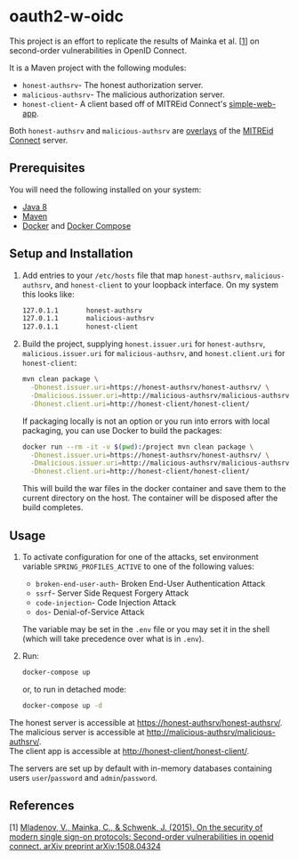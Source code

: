 # oauth2-w-oidc

This project is an effort to replicate the results of Mainka et al. [[1](#1)] on second-order vulnerabilities in OpenID Connect.

It is a Maven project with the following modules:

- ```honest-authsrv```- The honest authorization server.
- ```malicious-authsrv```- The malicious authorization server. 
- ```honest-client```- A client based off of MITREid Connect's [simple-web-app](https://github.com/mitreid-connect/simple-web-app).

Both ```honest-authsrv``` and ```malicious-authsrv``` are [overlays](https://github.com/mitreid-connect/OpenID-Connect-Java-Spring-Server/wiki/Maven-Overlay-Project-How-To) of the [MITREid Connect](https://github.com/mitreid-connect/OpenID-Connect-Java-Spring-Server) server.

## Prerequisites

You will need the following installed on your system:

- [Java 8](http://www.oracle.com/technetwork/java/javase/downloads/jdk8-downloads-2133151.html)
- [Maven](https://maven.apache.org/)
- [Docker](https://www.docker.com/) and [Docker Compose](https://docs.docker.com/compose/)

## Setup and Installation

1. Add entries to your ```/etc/hosts``` file that map ```honest-authsrv```, ```malicious-authsrv```, and ```honest-client``` to your loopback interface. On my system this looks like:

    ```bash
    127.0.1.1       honest-authsrv  
    127.0.1.1       malicious-authsrv  
    127.0.1.1       honest-client
    ```

2. Build the project, supplying ```honest.issuer.uri``` for ```honest-authsrv```, ```malicious.issuer.uri``` for ```malicious-authsrv```, and ```honest.client.uri``` for ```honest-client```:

    ```bash
    mvn clean package \
      -Dhonest.issuer.uri=https://honest-authsrv/honest-authsrv/ \
      -Dmalicious.issuer.uri=http://malicious-authsrv/malicious-authsrv/ \
      -Dhonest.client.uri=http://honest-client/honest-client/
    ```

    If packaging locally is not an option or you run into errors with local packaging, you can use Docker to build the packages:

    ```bash
    docker run --rm -it -v $(pwd):/project mvn clean package \
      -Dhonest.issuer.uri=https://honest-authsrv/honest-authsrv/ \
      -Dmalicious.issuer.uri=http://malicious-authsrv/malicious-authsrv/ \
      -Dhonest.client.uri=http://honest-client/honest-client/ 
    ```

    This will build the war files in the docker container and save them to the current directory on the host. The container will be disposed after the build completes.

## Usage

1. To activate configuration for one of the attacks, set environment variable ```SPRING_PROFILES_ACTIVE``` to one of the following values:

    - ```broken-end-user-auth```- Broken End-User Authentication Attack 
    - ```ssrf```- Server Side Request Forgery Attack 
    - ```code-injection```- Code Injection Attack 
    - ```dos```- Denial-of-Service Attack 

    The variable may be set in the ```.env``` file or you may set it in the shell (which will take precedence over what is in ```.env```).

2. Run:

    ```bash
    docker-compose up
    ```
    or, to run in detached mode:

    ```bash
    docker-compose up -d
    ```

The honest server is accessible at [https://honest-authsrv/honest-authsrv/](https://honest-authsrv/honest-authsrv/).  
The malicious server is accessible at [http://malicious-authsrv/malicious-authsrv/](http://malicious-authsrv/malicious-authsrv/).  
The client app is accessible at [http://honest-client/honest-client/](http://honest-client/honest-client/).

The servers are set up by default with in-memory databases containing users `user`/`password` and `admin`/`password`.

## References

[<a name="1">1</a>] [Mladenov, V., Mainka, C., & Schwenk, J. (2015). On the security of modern single sign-on protocols: Second-order vulnerabilities in openid connect. arXiv preprint arXiv:1508.04324](https://arxiv.org/pdf/1508.04324.pdf)
